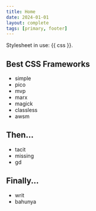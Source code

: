 ```yaml
---
title: Home
date: 2024-01-01
layout: complete
tags: [primary, footer]
---
```

Stylesheet in use: {{ css }}.

## Best CSS Frameworks
- simple
- pico
- mvp
- marx
- magick
- classless
- awsm

## Then...
- tacit
- missing
- gd

## Finally...
- writ
- bahunya
